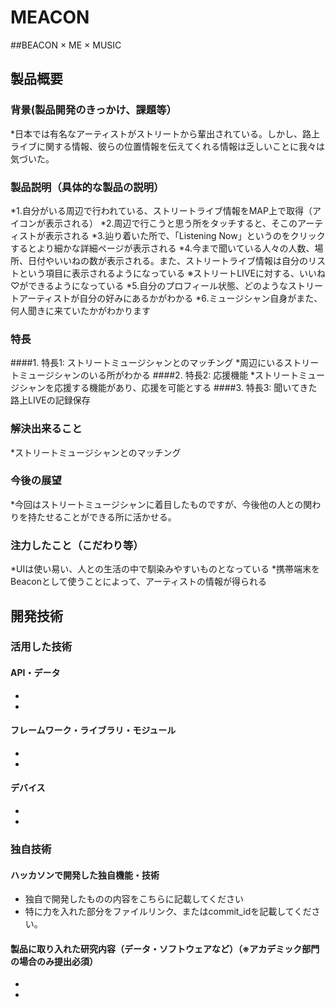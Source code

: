 # MEACON 
##BEACON × ME × MUSIC
## 製品概要
### 背景(製品開発のきっかけ、課題等）
*日本では有名なアーティストがストリートから輩出されている。しかし、路上ライブに関する情報、彼らの位置情報を伝えてくれる情報は乏しいことに我々は気づいた。

### 製品説明（具体的な製品の説明）
*1.自分がいる周辺で行われている、ストリートライブ情報をMAP上で取得（アイコンが表示される）
*2.周辺で行こうと思う所をタッチすると、そこのアーティストが表示される
*3.辿り着いた所で、「Listening Now」というのをクリックするとより細かな詳細ページが表示される
*4.今まで聞いている人々の人数、場所、日付やいいねの数が表示される。また、ストリートライブ情報は自分のリストという項目に表示されるようになっている
※ストリートLIVEに対する、いいね♡ができるようになっている
*5.自分のプロフィール状態、どのようなストリートアーティストが自分の好みにあるかがわかる
*6.ミュージシャン自身がまた、何人聞きに来ていたかがわかります

### 特長
####1. 特長1: ストリートミュージシャンとのマッチング
*周辺にいるストリートミュージシャンのいる所がわかる
####2. 特長2: 応援機能
*ストリートミュージシャンを応援する機能があり、応援を可能とする
####3. 特長3: 聞いてきた路上LIVEの記録保存

### 解決出来ること
*ストリートミュージシャンとのマッチング

### 今後の展望
*今回はストリートミュージシャンに着目したものですが、今後他の人との関わりを持たせることができる所に活かせる。

### 注力したこと（こだわり等）
*UIは使い易い、人との生活の中で馴染みやすいものとなっている
*携帯端末をBeaconとして使うことによって、アーティストの情報が得られる

## 開発技術
### 活用した技術
#### API・データ
* 
* 

#### フレームワーク・ライブラリ・モジュール
* 
* 

#### デバイス
* 
* 

### 独自技術
#### ハッカソンで開発した独自機能・技術
* 独自で開発したものの内容をこちらに記載してください
* 特に力を入れた部分をファイルリンク、またはcommit_idを記載してください。

#### 製品に取り入れた研究内容（データ・ソフトウェアなど）（※アカデミック部門の場合のみ提出必須）
* 
* 
